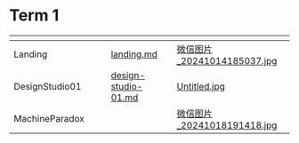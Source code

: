 # Term 1

<table data-view="cards"><thead><tr><th></th><th></th><th></th><th data-hidden data-card-target data-type="content-ref"></th><th data-hidden data-card-cover data-type="files"></th></tr></thead><tbody><tr><td>Landing</td><td></td><td></td><td><a href="landing.md">landing.md</a></td><td><a href="../../.gitbook/assets/微信图片_20241014185037.jpg">微信图片_20241014185037.jpg</a></td></tr><tr><td>DesignStudio01</td><td></td><td></td><td><a href="design-studio-01.md">design-studio-01.md</a></td><td><a href="../../.gitbook/assets/Untitled.jpg">Untitled.jpg</a></td></tr><tr><td>MachineParadox </td><td></td><td></td><td></td><td><a href="../../.gitbook/assets/微信图片_20241018191418.jpg">微信图片_20241018191418.jpg</a></td></tr></tbody></table>

